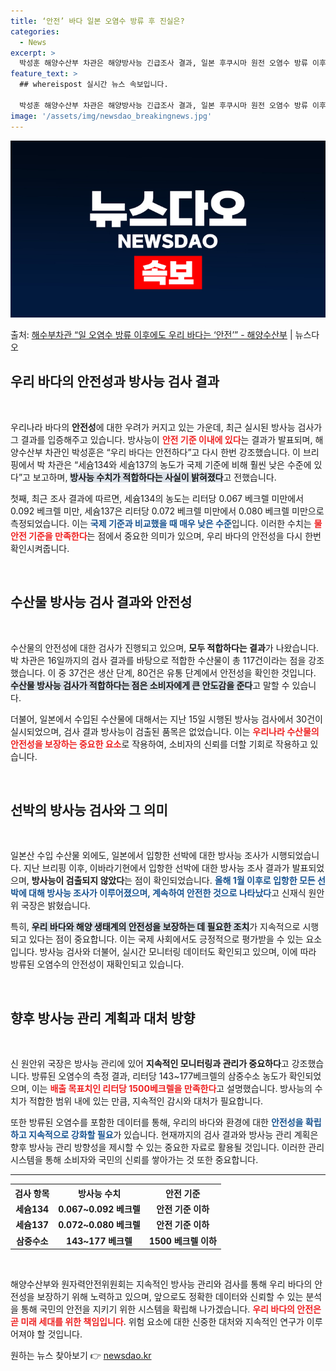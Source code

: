 ```yaml
---
title: ‘안전’ 바다 일본 오염수 방류 후 진실은?
categories:
  - News
excerpt: >
  박성훈 해양수산부 차관은 해양방사능 긴급조사 결과, 일본 후쿠시마 원전 오염수 방류 이후에도 우리 바다는 안…
feature_text: >
  ## whereispost 실시간 뉴스 속보입니다.

  박성훈 해양수산부 차관은 해양방사능 긴급조사 결과, 일본 후쿠시마 원전 오염수 방류 이후에도 우리 바다는 안…
image: '/assets/img/newsdao_breakingnews.jpg'
---
```


![뉴스다오 속보](/assets/img/newsdao_breakingnews.jpg)

<p>출처: <a href="https://newsdao.kr/2558" rel="dofollow">해수부차관 “일 오염수 방류 이후에도 우리 바다는 ‘안전’” - 해양수산부</a> | 뉴스다오</p>

<h2 data-ke-size="size26">우리 바다의 안전성과 방사능 검사 결과</h2>

<p data-ke-size="size16">&nbsp;</p>

우리나라 바다의 <b>안전성</b>에 대한 우려가 커지고 있는 가운데, 최근 실시된 방사능 검사가 그 결과를 입증해주고 있습니다. 방사능이 <b><span style="color: #ee2323;">안전 기준 이내에 있다</span></b>는 결과가 발표되며, 해양수산부 차관인 박성훈은 “우리 바다는 안전하다”고 다시 한번 강조했습니다. 이 브리핑에서 박 차관은 “세슘134와 세슘137의 농도가 국제 기준에 비해 훨씬 낮은 수준에 있다”고 보고하며, <b><span style="background-color: #21538527;">방사능 수치가 적합하다는 사실이 밝혀졌다</span></b>고 전했습니다.

첫째, 최근 조사 결과에 따르면, 세슘134의 농도는 리터당 0.067 베크렐 미만에서 0.092 베크렐 미만, 세슘137은 리터당 0.072 베크렐 미만에서 0.080 베크렐 미만으로 측정되었습니다. 이는 <b><span style="color: #1a5490;">국제 기준과 비교했을 때 매우 낮은 수준</span></b>입니다. 이러한 수치는 <b><span style="color: #ee2323;">물 안전 기준을 만족한다</span></b>는 점에서 중요한 의미가 있으며, 우리 바다의 안전성을 다시 한번 확인시켜줍니다.

<p data-ke-size="size16">&nbsp;</p>

<h2 data-ke-size="size26">수산물 방사능 검사 결과와 안전성</h2>

<p data-ke-size="size16">&nbsp;</p>

수산물의 안전성에 대한 검사가 진행되고 있으며, <b>모두 적합하다는 결과</b>가 나왔습니다. 박 차관은 16일까지의 검사 결과를 바탕으로 적합한 수산물이 총 117건이라는 점을 강조했습니다. 이 중 37건은 생산 단계, 80건은 유통 단계에서 안전성을 확인한 것입니다. <b><span style="background-color: #21538527;">수산물 방사능 검사가 적합하다는 점은 소비자에게 큰 안도감을 준다</span></b>고 말할 수 있습니다.

더불어, 일본에서 수입된 수산물에 대해서는 지난 15일 시행된 방사능 검사에서 30건이 실시되었으며, 검사 결과 방사능이 검출된 품목은 없었습니다. 이는 <b><span style="color: #ee2323;">우리나라 수산물의 안전성을 보장하는 중요한 요소</span></b>로 작용하여, 소비자의 신뢰를 더할 기회로 작용하고 있습니다. 

<p data-ke-size="size16">&nbsp;</p>

<h2 data-ke-size="size26">선박의 방사능 검사와 그 의미</h2>

<p data-ke-size="size16">&nbsp;</p>

일본산 수입 수산물 외에도, 일본에서 입항한 선박에 대한 방사능 조사가 시행되었습니다. 지난 브리핑 이후, 이바라기현에서 입항한 선박에 대한 방사능 조사 결과가 발표되었으며, <b>방사능이 검출되지 않았다</b>는 점이 확인되었습니다. <b><span style="color: #1a5490;">올해 1월 이후로 입항한 모든 선박에 대해 방사능 조사가 이루어졌으며, 계속하여 안전한 것으로 나타났다</span></b>고 신재식 원안위 국장은 밝혔습니다.

특히, <b><span style="background-color: #21538527;">우리 바다와 해양 생태계의 안전성을 보장하는 데 필요한 조치</span></b>가 지속적으로 시행되고 있다는 점이 중요합니다. 이는 국제 사회에서도 긍정적으로 평가받을 수 있는 요소입니다. 방사능 검사와 더불어, 실시간 모니터링 데이터도 확인되고 있으며, 이에 따라 방류된 오염수의 안전성이 재확인되고 있습니다.

<p data-ke-size="size16">&nbsp;</p>

<h2 data-ke-size="size26">향후 방사능 관리 계획과 대처 방향</h2>

<p data-ke-size="size16">&nbsp;</p>

신 원안위 국장은 방사능 관리에 있어 <b>지속적인 모니터링과 관리가 중요하다</b>고 강조했습니다. 방류된 오염수의 측정 결과, 리터당 143~177베크렐의 삼중수소 농도가 확인되었으며, 이는 <b><span style="color: #ee2323;">배출 목표치인 리터당 1500베크렐을 만족한다</span></b>고 설명했습니다. 방사능의 수치가 적합한 범위 내에 있는 만큼, 지속적인 감시와 대처가 필요합니다.

또한 방류된 오염수를 포함한 데이터를 통해, 우리의 바다와 환경에 대한 <b><span style="color: #1a5490;">안전성을 확립하고 지속적으로 강화할 필요</span></b>가 있습니다. 현재까지의 검사 결과와 방사능 관리 계획은 향후 방사능 관리 방향성을 제시할 수 있는 중요한 자료로 활용될 것입니다. 이러한 관리 시스템을 통해 소비자와 국민의 신뢰를 쌓아가는 것 또한 중요합니다.

<hr>

<table style="width:100%;">
  <tr>
    <th>검사 항목</th>
    <th>방사능 수치</th>
    <th>안전 기준</th>
  </tr>
  <tr>
    <td style="text-align: center; height: 17px;"><b>세슘134</b></td>
    <td style="text-align: center; height: 17px;"><b>0.067~0.092 베크렐</b></td>
    <td style="text-align: center; height: 17px;"><b>안전 기준 이하</b></td>
  </tr>
  <tr>
    <td style="text-align: center; height: 17px;"><b>세슘137</b></td>
    <td style="text-align: center; height: 17px;"><b>0.072~0.080 베크렐</b></td>
    <td style="text-align: center; height: 17px;"><b>안전 기준 이하</b></td>
  </tr>
  <tr>
    <td style="text-align: center; height: 17px;"><b>삼중수소</b></td>
    <td style="text-align: center; height: 17px;"><b>143~177 베크렐</b></td>
    <td style="text-align: center; height: 17px;"><b>1500 베크렐 이하</b></td>
  </tr>
</table>

<p data-ke-size="size16">&nbsp;</p>

해양수산부와 원자력안전위원회는 지속적인 방사능 관리와 검사를 통해 우리 바다의 안전성을 보장하기 위해 노력하고 있으며, 앞으로도 정확한 데이터와 신뢰할 수 있는 분석을 통해 국민의 안전을 지키기 위한 시스템을 확립해 나가겠습니다. <b><span style="color: #ee2323;">우리 바다의 안전은 곧 미래 세대를 위한 책임입니다</span></b>. 위험 요소에 대한 신중한 대처와 지속적인 연구가 이루어져야 할 것입니다. 

원하는 뉴스 찾아보기 👉 <a href="https://newsdao.kr" rel="dofollow">newsdao.kr</a>


